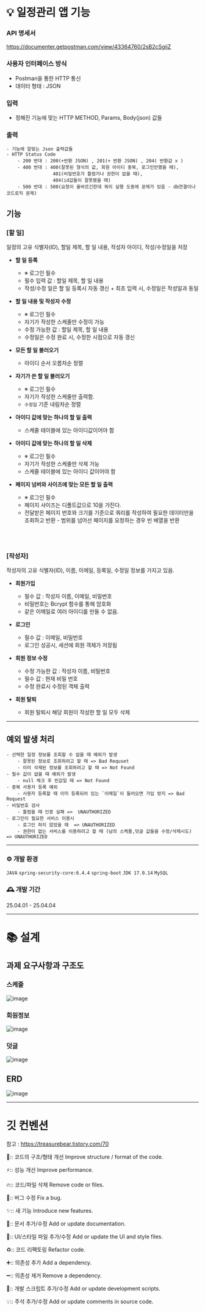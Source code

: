 # 💡 일정관리 앱 기능
  ### API 명세서 
  https://documenter.getpostman.com/view/43364760/2sB2cSgijZ
  
  ### 사용자 인터페이스 방식
   - Postman을 통한 HTTP 통신
   - 데이터 형태 : JSON
     
  ### 입력
   - 정해진 기능에 맞는 HTTP METHOD, Params, Body(json) 값들

  ### 출력
  ```
  - 기능에 알맞는 Json 출력값들
  - HTTP Status Code
      - 200 번대 : 200(+반환 JSON) , 201(+ 반환 JSON) , 204( 반환값 x )
      - 400 번대 : 400(잘못된 형식의 값, 회원 아이디 중복, 로그인안했을 때),
                   401(비밀번호가 틀렸거나 권한이 없을 때),
                   404(id값들이 잘못됐을 때)
      - 500 번대 : 500(요청이 올바르긴한데 쿼리 실행 도중에 문제가 있음 - db연결이나 코드로직 문제)
  ```

  ## 기능

  ### __[할 일]__
  
  일정의 고유 식별자(ID), 할일 제목, 할 일 내용, 작성자 아이디, 작성/수정일을 저장

  - __할 일 등록__
      - ※ 로그인 필수
      - 필수 입력 값 : 할일 제목, 할 일 내용
      - 작성/수정 일은 할 일 등록시 자동 갱신  +  최초 입력 시, 수정일은 작성일과 동일

  - __할 일 내용 및 작성자 수정__
      - ※ 로그인 필수
      - 자기가 작성한 스케줄만 수정이 가능
      - 수정 가능한 값 :  할일 제목, 할 일 내용
      - 수정일은 수정 완료 시, 수정한 시점으로 자동 갱신

  - __모든 할 일 불러오기__
      - 아이디 순서 오름차순 정렬

  - __자기가 쓴 할 일 불러오기__
      - ※ 로그인 필수
      - 자기가 작성한 스케줄만 출력함.
      - `수정일` 기준 내림차순 정렬

  - __아이디 값에 맞는 하나의 할 일 출력__
      - 스케줄 테이블에 있는 아이디값이어야 함

  - __아이디 값에 맞는 하나의 할 일 삭제__
      - ※ 로그인 필수
      - 자기가 작성한 스케줄만 삭제 가능
      - 스케줄 테이블에 있는 아이디 값이어야 함

  - __페이지 넘버와 사이즈에 맞는 모든 할 일 출력__
      - ※ 로그인 필수
      - 페이지 사이즈는 디폴트값으로 10을 가진다.
      - 전달받은 페이지 번호와 크기를 기준으로 쿼리를 작성하여 필요한 데이터만을 조회하고 반환
            - 범위를 넘어선 페이지를 요청하는 경우 빈 배열을 반환

  <br><br>  
  
  ### __[작성자]__
  
  작성자의 고유 식별자(ID), 이름, 이메일, 등록일, 수정일 정보를 가지고 있음.

  - __회원가입__
      - 필수 값 : 작성자 이름, 이메일, 비밀번호
      - 비밀번호는 Bcrypt 함수를 통해 암호화
      - 같은 이메일로 여러 아이디를 만들 수 없음.

  - __로그인__
      - 필수 값 : 이메일, 비밀번호
      - 로그인 성공시, 세션에 회원 객체가 저장됨

  - __회원 정보 수정__
      - 수정 가능한 값 : 작성자 이름, 비밀번호
      - 필수 값 : 현재 비밀 번호
      - 수정 완료시 수정된 객체 출력

  - __회원 탈퇴__
      - 회원 탈퇴시 해당 회원이 작성한 할 일 모두 삭제

---
  ## 예외 발생 처리
  ```
  - 선택한 일정 정보를 조회할 수 없을 때 예외가 발생
      - 잘못된 정보로 조회하려고 할 때 => Bad Requset
      - 이미 삭제된 정보를 조회하려고 할 때 => Not Found
  - 필수 값이 없을 때 예외가 발생
      - null 체크 후 빈값일 때 => Not Found
  - 중복 사용자 등록 예외
      - 사용자 등록할 때 이미 등록되어 있는 `이메일`이 들어오면 가입 방지 => Bad Request 
  - 비밀번호 검사
      - 틀렸을 때 인증 실패 =>  UNAUTHORIZED
  - 로그인이 필요한 서비스 이용시
      - 로그인 하지 않았을 때  => UNAUTHORIZED
      - 권한이 없는 서비스를 이용하려고 할 때 (남의 스케줄,덧글 값들을 수정/삭제시도) => UNAUTHORIZED
  ```
---

### ⚙️ 개발 환경
`JAVA` `spring-security-core:6.4.4` `spring-boot`
`JDK 17.0.14`
`MySQL`

### 🕰️ 개발 기간
25.04.01 - 25.04.04

---

# 📚 설계
## 과제 요구사항과 구조도
### 스케줄
![image](https://github.com/user-attachments/assets/39a3b1e6-b247-4885-92da-730ede89ca98)


### 회원정보
![image](https://github.com/user-attachments/assets/1ae55740-773c-4d9d-88f5-ab1cf54c678f)



### 덧글
![image](https://github.com/user-attachments/assets/67abfb6b-0a2b-46de-be64-f9e147213855)


## ERD
![image](https://github.com/user-attachments/assets/167458a2-615d-4590-a568-ed711de55bdb)



---
  # 깃 컨벤션 
참고 :   https://treasurebear.tistory.com/70


🎨::
코드의 구조/형태 개선
Improve structure / format of the code.

⚡️::
성능 개선
Improve performance.

🔥::
코드/파일 삭제
Remove code or files.

🐛::
버그 수정
Fix a bug.

✨::
새 기능
Introduce new features.

📝::
문서 추가/수정
Add or update documentation.

💄::
UI/스타일 파일 추가/수정
Add or update the UI and style files.

♻️::
코드 리팩토링
Refactor code.

➕::
의존성 추가
Add a dependency.

➖::
의존성 제거
Remove a dependency.

🔨::
개발 스크립트 추가/수정
Add or update development scripts.

💡::
주석 추가/수정
Add or update comments in source code.
